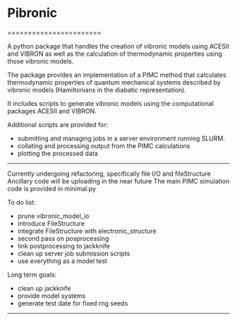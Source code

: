 # Pibronic
=======================

A python package that handles the creation of vibronic models using ACESII and VIBRON
as well as the calculation of thermodynamic properties using those vibronic models.

The package provides an implementation of a PIMC method that calculates thermodynamic properties of quantum mechanical systems described by vibronic models (Hamiltonians in the diabatic representation).

It includes  scripts to generate vibronic models using the computational packages ACESII and VIBRON.

Additional scripts are provided for:
- submitting and managing jobs in a server environment running SLURM.
- collating and processing output from the PIMC calculations
- plotting the processed data


----

Currently undergoing refactoring, specifically file I/O and fileStructure
Ancillary code will be uploading in the near future
The main PIMC simulation code is provided in minimal.py

To do list:
- prune vibronic_model_io
- introduce FileStructure
- integrate FileStructure with electronic_structure
- second pass on posprocessing
- link postprocessing to jackknife
- clean up server job submission scripts
- use everything as a model test


Long term goals:
- clean up jackknife
- provide model systems
- generate test date for fixed rng seeds

----
